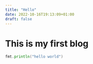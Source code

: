 ```yaml
---
title: "Hello"
date: 2022-10-16T19:13:09+01:00
draft: false
---
```

# This is my first blog
```go
fmt.println("hello world")
```

